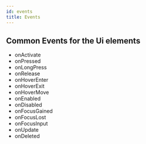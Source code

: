 ```yaml
---
id: events
title: Events
---
```


## Common Events for the Ui elements
- onActivate
- onPressed
- onLongPress
- onRelease
- onHoverEnter
- onHoverExit
- onHoverMove
- onEnabled
- onDisabled
- onFocusGained
- onFocusLost
- onFocusInput
- onUpdate
- onDeleted
